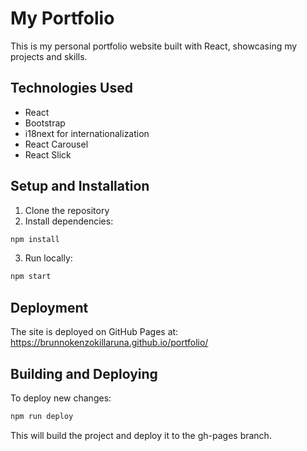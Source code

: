 # My Portfolio

This is my personal portfolio website built with React, showcasing my projects and skills.

## Technologies Used

- React
- Bootstrap
- i18next for internationalization
- React Carousel
- React Slick

## Setup and Installation

1. Clone the repository
2. Install dependencies:

```bash
npm install
```

3. Run locally:

```bash
npm start
```

## Deployment

The site is deployed on GitHub Pages at: https://brunnokenzokillaruna.github.io/portfolio/

## Building and Deploying

To deploy new changes:

```bash
npm run deploy
```

This will build the project and deploy it to the gh-pages branch.
